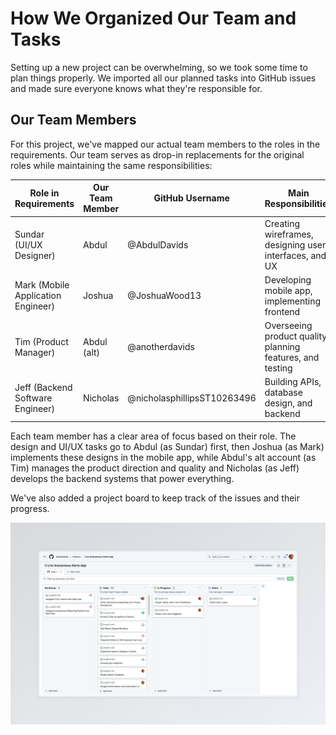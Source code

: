 # How We Organized Our Team and Tasks

Setting up a new project can be overwhelming, so we took some time to plan things properly. We imported all our planned tasks into GitHub issues and made sure everyone knows what they're responsible for.

## Our Team Members

For this project, we've mapped our actual team members to the roles in the requirements. Our team serves as drop-in replacements for the original roles while maintaining the same responsibilities:

| Role in Requirements | Our Team Member | GitHub Username | Main Responsibilities |
|---------------------|-----------------|----------------|----------------------|
| Sundar (UI/UX Designer) | Abdul | @AbdulDavids | Creating wireframes, designing user interfaces, and UX |
| Mark (Mobile Application Engineer) | Joshua | @JoshuaWood13 | Developing mobile app, implementing frontend |
| Tim (Product Manager) | Abdul (alt) | @anotherdavids | Overseeing product quality, planning features, and testing |
| Jeff (Backend Software Engineer) | Nicholas | @nicholasphillipsST10263496 | Building APIs, database design, and backend  |

Each team member has a clear area of focus based on their role. The design and UI/UX tasks go to Abdul (as Sundar) first, then Joshua (as Mark) implements these designs in the mobile app, while Abdul's alt account (as Tim) manages the product direction and quality and Nicholas (as Jeff) develops the backend systems that power everything.

We've also added a project board to keep track of the issues and their progress.

![Project Board](./images/board.jpeg)